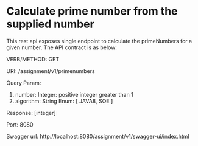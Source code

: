 # Calculate prime number from the supplied number
This rest api exposes single endpoint to calculate the primeNumbers for a given number.
The API contract is as below:

VERB/METHOD: GET

URI: /assignment/v1/primenumbers

Query Param: 
1. number: Integer: positive integer greater than 1
2. algorithm: String Enum: [ JAVA8, SOE ]

Response: [integer]

Port: 8080

Swagger url: http://localhost:8080/assignment/v1/swagger-ui/index.html


